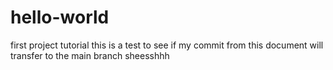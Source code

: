 # hello-world
first project tutorial
this is a test to see if my commit from this document 
will transfer to the main branch
sheesshhh
